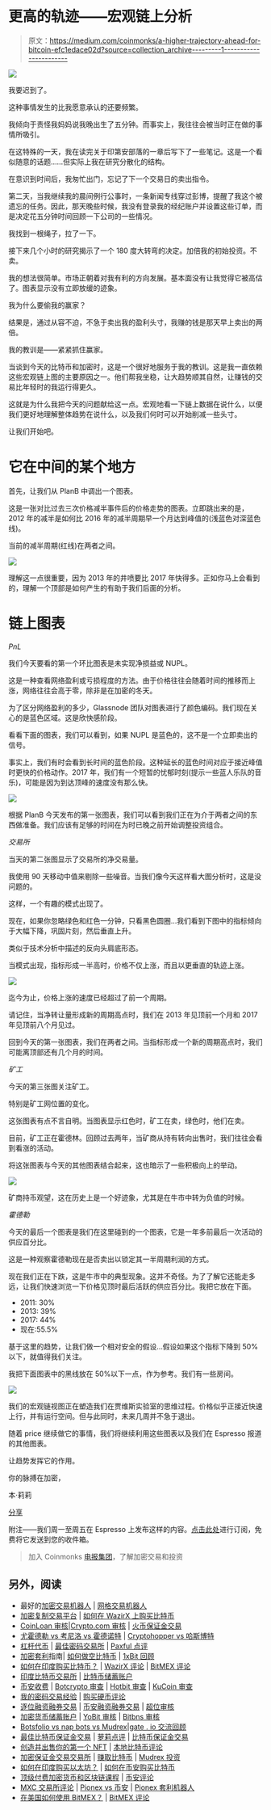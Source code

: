 # 更高的轨迹——宏观链上分析

> 原文：<https://medium.com/coinmonks/a-higher-trajectory-ahead-for-bitcoin-efc1edace02d?source=collection_archive---------1----------------------->

![](img/83027c6ffec8069c3e3f5e54a6f6eaa1.png)

我要迟到了。

这种事情发生的比我愿意承认的还要频繁。

我倾向于责怪我妈妈说我晚出生了五分钟。而事实上，我往往会被当时正在做的事情所吸引。

在这特殊的一天，我在读完关于印第安部落的一章后写下了一些笔记。这是一个看似随意的话题……但实际上我在研究分散化的结构。

在意识到时间后，我匆忙出门，忘记了下一个交易日的卖出指令。

第二天，当我继续我的晨间例行公事时，一条新闻专线穿过彭博，提醒了我这个被遗忘的任务。因此，那天晚些时候，我没有登录我的经纪账户并设置这些订单，而是决定花五分钟时间回顾一下公司的一些情况。

我找到一根绳子，拉了一下。

接下来几个小时的研究揭示了一个 180 度大转弯的决定。加倍我的初始投资。不卖。

我的想法很简单。市场正朝着对我有利的方向发展。基本面没有让我觉得它被高估了。图表显示没有立即放缓的迹象。

我为什么要偷我的赢家？

结果是，通过从容不迫，不急于卖出我的盈利头寸，我赚的钱是那天早上卖出的两倍。

我的教训是——紧紧抓住赢家。

当谈到今天的比特币和加密时，这是一个很好地服务于我的教训。这是我一直依赖这些宏观链上图的主要原因之一。他们帮我坐稳，让大趋势顺其自然，让赚钱的交易比年轻时的我运行得更久。

这就是为什么我把今天的问题献给这一点。宏观地看一下链上数据在说什么，以便我们更好地理解整体趋势在说什么，以及我们何时可以开始削减一些头寸。

让我们开始吧。

# 它在中间的某个地方

首先，让我们从 PlanB 中调出一个图表。

这是一张对比过去三次价格减半事件后的价格走势的图表。立即跳出来的是，2012 年的减半是如何比 2016 年的减半周期早一个月达到峰值的(浅蓝色对深蓝色线)。

当前的减半周期(红线)在两者之间。

![](img/a75d74aeb3ebd083cea9a9886789f3fc.png)

理解这一点很重要，因为 2013 年的井喷要比 2017 年快得多。正如你马上会看到的，理解一个顶部是如何产生的有助于我们后面的分析。

# 链上图表

*PnL*

我们今天要看的第一个环比图表是未实现净损益或 NUPL。

这是一种查看网络盈利或亏损程度的方法。由于价格往往会随着时间的推移而上涨，网络往往会高于零，除非是在加密的冬天。

为了区分网络盈利的多少，Glassnode 团队对图表进行了颜色编码。我们现在关心的是蓝色区域。这是欣快感阶段。

看看下面的图表，我们可以看到，如果 NUPL 是蓝色的，这不是一个立即卖出的信号。

事实上，我们有时会看到长时间的蓝色阶段。这种延长的蓝色时间对应于接近峰值时更快的价格动作。2017 年，我们有一个短暂的忧郁时刻(提示一些蓝人乐队的音乐)，可能是因为到达顶峰的速度没有那么快。

![](img/4581f11b856be1f582631b76c6b865e1.png)

根据 PlanB 今天发布的第一张图表，我们可以看到我们正在为介于两者之间的东西做准备。我们应该有足够的时间在为时已晚之前开始调整投资组合。

*交易所*

当天的第二张图显示了交易所的净交易量。

我使用 90 天移动中值来剔除一些噪音。当我们像今天这样看大图分析时，这是没问题的。

这样，一个有趣的模式出现了。

现在，如果你忽略绿色和红色一分钟，只看黑色圆圈…我们看到下图中的指标倾向于大幅下降，巩固片刻，然后垂直上升。

类似于技术分析中描述的反向头肩底形态。

当模式出现，指标形成一半高时，价格不仅上涨，而且以更垂直的轨迹上涨。

![](img/6099c9871f020c2650d854ec1c7a5810.png)

迄今为止，价格上涨的速度已经超过了前一个周期。

请记住，当净转让量形成新的周期高点时，我们在 2013 年见顶前一个月和 2017 年见顶前八个月见过。

回到今天的第一张图表，我们在两者之间。当指标形成一个新的周期高点时，我们可能离顶部还有几个月的时间。

*矿工*

今天的第三张图关注矿工。

特别是矿工网位置的变化。

这张图表有点不言自明。当图表显示红色时，矿工在卖，绿色时，他们在卖。

目前，矿工正在霍德林。回顾过去两年，当矿商从持有转向出售时，我们往往会看到看涨的活动。

将这张图表与今天的其他图表结合起来，这也暗示了一些积极向上的举动。

![](img/897f29d3d550d3cbf003826e8a8937d0.png)

矿商持币观望，这在历史上是一个好迹象，尤其是在牛市中转为负值的时候。

*霍德勒*

今天的最后一个图表是我们在这里碰到的一个图表，它是一年多前最后一次活动的供应百分比。

这是一种观察霍德勒现在是否卖出以锁定其一半周期利润的方式。

现在我们正在下跌，这是牛市中的典型现象。这并不奇怪。为了了解它还能走多远，让我们快速浏览一下价格见顶时最后活跃的供应百分比。我把它放在下面。

*   2011: 30%
*   2013: 39%
*   2017: 44%
*   现在:55.5%

基于这里的趋势，让我们做一个相对安全的假设…假设如果这个指标下降到 50%以下，就值得我们关注。

我把下面图表中的黑线放在 50%以下一点，作为参考。我们有一些房间。

![](img/b6a310ba9387108def549c7916f78d03.png)

我们的宏观链视图正在塑造我们在贾维斯实验室的思维过程。价格似乎正接近快速上行，并有运行空间。但与此同时，未来几周并不急于退出。

随着 price 继续做它的事情，我们将继续利用这些图表以及我们在 Espresso 报道的其他图表。

让趋势发挥它的作用。

你的脉搏在加密，

本·莉莉

[分享](https://jarvislabs.substack.com/p/a-higher-trajectory?token=eyJ1c2VyX2lkIjoyNjk5MTg5MiwicG9zdF9pZCI6MzUxNjcxMTgsImlhdCI6MTYxODQ5MzAwMSwiaXNzIjoicHViLTI3OTM1NyIsInN1YiI6InBvc3QtcmVhY3Rpb24ifQ.fD2Y4w1_8W4hcrZTlVjVmBBEBBuOdjqLm50X75VMDMs&utm_source=substack&utm_medium=email&utm_content=share&action=share)

附注——我们周一至周五在 Espresso 上发布这样的内容。[点击此处](https://jarvislabs.substack.com/welcome)进行订阅，免费将它发送到您的收件箱。

> 加入 Coinmonks [电报集团](https://t.me/joinchat/JaY3hVVw2WhiNmFl)，了解加密交易和投资

## 另外，阅读

*   最好的[加密交易机器人](/coinmonks/crypto-trading-bot-c2ffce8acb2a) | [网格交易机器人](https://blog.coincodecap.com/grid-trading)
*   [加密复制交易平台](/coinmonks/top-10-crypto-copy-trading-platforms-for-beginners-d0c37c7d698c) | [如何在 WazirX 上购买比特币](/coinmonks/buy-bitcoin-on-wazirx-2d12b7989af1)
*   [CoinLoan 审核](/coinmonks/coinloan-review-18128b9badc4)|[Crypto.com 审核](/coinmonks/crypto-com-review-f143dca1f74c) | [火币保证金交易](/coinmonks/huobi-margin-trading-b3b06cdc1519)
*   [尤霍德勒 vs 考尼洛 vs 霍德诺特](/coinmonks/youhodler-vs-coinloan-vs-hodlnaut-b1050acde55a) | [Cryptohopper vs 哈斯博特](https://blog.coincodecap.com/cryptohopper-vs-haasbot)
*   [杠杆代币](/coinmonks/leveraged-token-3f5257808b22) | [最佳密码交易所](/coinmonks/crypto-exchange-dd2f9d6f3769) | [Paxful 点评](/coinmonks/paxful-review-4daf2354ab70)
*   [加密套利](/coinmonks/crypto-arbitrage-guide-how-to-make-money-as-a-beginner-62bfe5c868f6)指南| [如何做空比特币](/coinmonks/how-to-short-bitcoin-568a2d0b4ae5) | [1xBit 回顾](https://blog.coincodecap.com/1xbit-review)
*   [如何在印度购买比特币？](/coinmonks/buy-bitcoin-in-india-feb50ddfef94) | [WazirX 评论](/coinmonks/wazirx-review-5c811b074f5b) | [BitMEX 评论](https://blog.coincodecap.com/bitmex-review)
*   [印度比特币交易所](/coinmonks/bitcoin-exchange-in-india-7f1fe79715c9) | [比特币储蓄账户](/coinmonks/bitcoin-savings-account-e65b13f92451)
*   [币安收费](/coinmonks/binance-fees-8588ec17965) | [Botcrypto 审查](/coinmonks/botcrypto-review-2021-build-your-own-trading-bot-coincodecap-6b8332d736c7) | [Hotbit 审查](/coinmonks/hotbit-review-cd5bec41dafb) | [KuCoin 审查](https://blog.coincodecap.com/kucoin-review)
*   [我的密码交易经验](/coinmonks/my-experience-with-crypto-copy-trading-d6feb2ce3ac5) | [购买硬币评论](https://blog.coincodecap.com/buycoins-review)
*   [逐位融资融券交易](/coinmonks/bybit-margin-trading-e5071676244e) | [币安融资融券交易](/coinmonks/binance-margin-trading-c9eb5e9d2116) | [超位审核](/coinmonks/overbit-review-9446ed4f2188)
*   [加密货币储蓄账户](/coinmonks/cryptocurrency-savings-accounts-be3bc0feffbf) | [YoBit 审核](/coinmonks/yobit-review-175464162c62) | [Bitbns 审核](/coinmonks/bitbns-review-38256a07e161)
*   [Botsfolio vs nap bots vs Mudrex](/coinmonks/botsfolio-vs-napbots-vs-mudrex-c81344970c02)|[gate . io 交流回顾](/coinmonks/gate-io-exchange-review-61bf87b7078f)
*   [最佳比特币保证金交易](/coinmonks/bitcoin-margin-trading-exchange-bcbfcbf7b8e3) | [萝莉点评](/coinmonks/lolli-review-e6ddc7895ad8) | [比特币保证金交易](https://blog.coincodecap.com/bityard-margin-trading)
*   [创造并出售你的第一个 NFT](https://blog.coincodecap.com/create-nft) | [本地比特币评论](/coinmonks/localbitcoins-review-6cc001c6ed56)
*   [加密保证金交易交易所](/coinmonks/crypto-margin-trading-exchanges-428b1f7ad108) | [赚取比特币](/coinmonks/earn-bitcoin-6e8bd3c592d9) | [Mudrex 投资](https://blog.coincodecap.com/mudrex-invest-review-the-best-way-to-invest-in-crypto)
*   [如何在印度购买以太坊？](https://blog.coincodecap.com/buy-ethereum-in-india) | [如何在币安购买比特币](https://blog.coincodecap.com/buy-bitcoin-binance)
*   [顶级付费加密货币和区块链课程](https://blog.coincodecap.com/blockchain-courses) | [币安评论](/coinmonks/binance-review-ee10d3bf3b6e)
*   [MXC 交易所评论](/coinmonks/mxc-exchange-review-3af0ec1cba8c) | [Pionex vs 币安](https://blog.coincodecap.com/pionex-vs-binance) | [Pionex 套利机器人](https://blog.coincodecap.com/pionex-arbitrage-bot)
*   [在美国如何使用 BitMEX？](https://blog.coincodecap.com/use-bitmex-in-usa) | [BitMEX 评论](https://blog.coincodecap.com/bitmex-review)